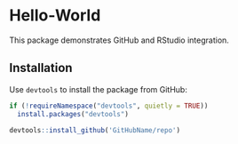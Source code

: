 # Hello-World

This package demonstrates GitHub and RStudio integration.

## Installation
Use `devtools` to install the package from GitHub:

```r
if (!requireNamespace("devtools", quietly = TRUE))
  install.packages("devtools")

devtools::install_github('GitHubName/repo')
